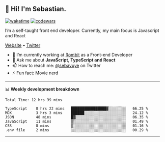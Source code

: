## 👋 Hi! I'm Sebastian.

[![wakatime](https://wakatime.com/badge/user/df0036c6-328a-4a39-be9b-e49417ed22a1.svg)](https://wakatime.com/@df0036c6-328a-4a39-be9b-e49417ed22a1)
[![codewars](https://www.codewars.com/users/sebavuye/badges/small)](https://www.codewars.com/users/sebavuye)

I’m a self-taught front end developer. Currently, my main focus is Javascript and React

[Website](https://sebastianvuye.be) • [Twitter](https://twitter.com/sebavuye)

- 🔭 I’m currently working at [Rombit](https://rombit.com/) as a Front-end Developer
- 💬 Ask me about **JavaScript, TypeScript and React**
- 📫 How to reach me: [@sebavuye](https://twitter.com/sebavuye) on Twitter
- ⚡ Fun fact: Movie nerd

-------

📊 **Weekly development breakdown**

<!--START_SECTION:waka-->

```text
Total Time: 12 hrs 39 mins

TypeScript    8 hrs 22 mins   ████████████████▓░░░░░░░░   66.25 %
MDX           3 hrs 3 mins    ██████░░░░░░░░░░░░░░░░░░░   24.12 %
JSON          48 mins         █▓░░░░░░░░░░░░░░░░░░░░░░░   06.35 %
JavaScript    11 mins         ▒░░░░░░░░░░░░░░░░░░░░░░░░   01.49 %
CSS           8 mins          ▒░░░░░░░░░░░░░░░░░░░░░░░░   01.16 %
.env file     2 mins          ░░░░░░░░░░░░░░░░░░░░░░░░░   00.29 %
```

<!--END_SECTION:waka-->
-------

